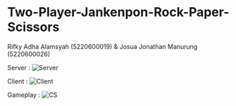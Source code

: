 # Two-Player-Jankenpon-Rock-Paper-Scissors
Rifky Adha Alamsyah (5220600019) & 
Josua Jonathan Manurung (5220600026)

Server :
![Server](https://user-images.githubusercontent.com/87791029/174946656-3c5688be-8ece-41b3-8167-59bf3d992009.PNG)

Client :
![Client](https://user-images.githubusercontent.com/87791029/174946598-f248c773-1bab-4103-a70a-d7625b53969d.PNG)

Gameplay :
![CS](https://user-images.githubusercontent.com/87791029/174946916-59358ca5-503c-4f85-ba35-60ac6ee4d3b2.PNG)

